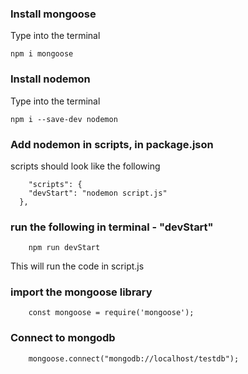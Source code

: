 ### Install mongoose
Type into the terminal
```
npm i mongoose
```

### Install nodemon
Type into the terminal
```
npm i --save-dev nodemon
```

### Add nodemon in scripts, in package.json
scripts should look like the following
```
    "scripts": {
    "devStart": "nodemon script.js"
  },
```

### run the following in terminal - "devStart"
```
    npm run devStart
```
This will run the code in script.js

### import the mongoose library
```
    const mongoose = require('mongoose');
```

### Connect to mongodb
```
    mongoose.connect("mongodb://localhost/testdb");
```